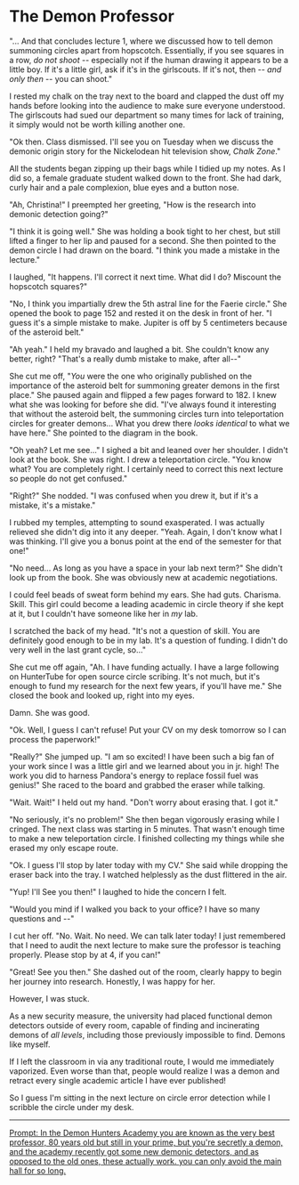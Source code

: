 # The Demon Professor

"... And that concludes lecture 1, where we discussed how to tell demon summoning circles apart from hopscotch. Essentially, if you see squares in a row, *do not shoot* -- especially not if the human drawing it appears to be a little boy. If it's a little girl, ask if it's in the girlscouts. If it's not, then -- *and only then* -- you can shoot."

I rested my chalk on the tray next to the board and clapped the dust off my hands before looking into the audience to make sure everyone understood. The girlscouts had sued our department so many times for lack of training, it simply would not be worth killing another one.

"Ok then. Class dismissed. I'll see you on Tuesday when we discuss the demonic origin story for the Nickelodean hit television show, *Chalk Zone*."

All the students began zipping up their bags while I tidied up my notes. As I did so, a female graduate student walked down to the front. She had dark, curly hair and a pale complexion, blue eyes and a button nose.

"Ah, Christina!" I preempted her greeting, "How is the research into demonic detection going?"

"I think it is going well." She was holding a book tight to her chest, but still lifted a finger to her lip and paused for a second. She then pointed to the demon circle I had drawn on the board. "I think you made a mistake in the lecture."

I laughed, "It happens. I'll correct it next time. What did I do? Miscount the hopscotch squares?"

"No, I think you impartially drew the 5th astral line for the Faerie circle." She opened the book to page 152 and rested it on the desk in front of her. "I guess it's a simple mistake to make. Jupiter is off by 5 centimeters because of the asteroid belt."

"Ah yeah." I held my bravado and laughed a bit. She couldn't know any better, right? "That's a really dumb mistake to make, after all--"

She cut me off, "*You* were the one who originally published on the importance of the asteroid belt for summoning greater demons in the first place." She paused again and flipped a few pages forward to 182. I knew what she was looking for before she did. "I've always found it interesting that without the asteroid belt, the summoning circles turn into teleportation circles for greater demons... What you drew there *looks identical* to what we have here." She pointed to the diagram in the book.

"Oh yeah? Let me see..." I sighed a bit and leaned over her shoulder. I didn't look at the book. She was right. I drew a teleportation circle. "You know what? You are completely right. I certainly need to correct this next lecture so people do not get confused."

"Right?" She nodded. "I was confused when you drew it, but if it's a mistake, it's a mistake."

I rubbed my temples, attempting to sound exasperated. I was actually relieved she didn't dig into it any deeper. "Yeah. Again, I don't know what I was thinking. I'll give you a bonus point at the end of the semester for that one!"

"No need... As long as you have a space in your lab next term?" She didn't look up from the book. She was obviously new at academic negotiations.

I could feel beads of sweat form behind my ears. She had guts. Charisma. Skill. This girl could become a leading academic in circle theory if she kept at it, but I couldn't have someone like her in *my* lab.

I scratched the back of my head. "It's not a question of skill. You are definitely good enough to be in my lab. It's a question of funding. I didn't do very well in the last grant cycle, so..."

She cut me off again, "Ah. I have funding actually. I have a large following on HunterTube for open source circle scribing. It's not much, but it's enough to fund my research for the next few years, if you'll have me." She closed the book and looked up, right into my eyes.

Damn. She was good.

"Ok. Well, I guess I can't refuse! Put your CV on my desk tomorrow so I can process the paperwork!"

"Really?" She jumped up. "I am so excited! I have been such a big fan of your work since I was a little girl and we learned about you in jr. high! The work you did to harness Pandora's energy to replace fossil fuel was genius!" She raced to the board and grabbed the eraser while talking.

"Wait. Wait!" I held out my hand. "Don't worry about erasing that. I got it."

"No seriously, it's no problem!" She then began vigorously erasing while I cringed. The next class was starting in 5 minutes. That wasn't enough time to make a new teleportation circle. I finished collecting my things while she erased my only escape route.

"Ok. I guess I'll stop by later today with my CV." She said while dropping the eraser back into the tray. I watched helplessly as the dust flittered in the air.

"Yup! I'll See you then!" I laughed to hide the concern I felt.

"Would you mind if I walked you back to your office? I have so many questions and --"

I cut her off. "No. Wait. No need. We can talk later today! I just remembered that I need to audit the next lecture to make sure the professor is teaching properly. Please stop by at 4, if you can!"

"Great! See you then." She dashed out of the room, clearly happy to begin her journey into research. Honestly, I was happy for her.

However, I was stuck.

As a new security measure, the university had placed functional demon detectors outside of every room, capable of finding and incinerating demons of *all levels*, including those previously impossible to find. Demons like myself.

If I left the classroom in via any traditional route, I would me immediately vaporized. Even worse than that, people would realize I was a demon and retract every single academic article I have ever published!

So I guess I'm sitting in the next lecture on circle error detection while I scribble the circle under my desk.

---

[Prompt: In the Demon Hunters Academy you are known as the very best professor, 80 years old but still in your prime, but you're secretly a demon, and the academy recently got some new demonic detectors, and as opposed to the old ones, these actually work. you can only avoid the main hall for so long.](https://www.reddit.com/r/WritingPrompts/comments/hk6of8/wp_in_the_demon_hunters_academy_you_are_known_as/fwrcyg1/)
